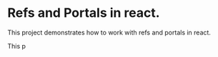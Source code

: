 # Refs and Portals in react.
This project demonstrates how to work with refs and portals in react.

This p